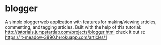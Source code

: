 # blogger
A simple blogger web application with features for making/viewing articles, commenting, and tagging articles. 
Built with the help of this tutorial: http://tutorials.jumpstartlab.com/projects/blogger.html
check it out at: https://lit-meadow-3890.herokuapp.com/articles/1
